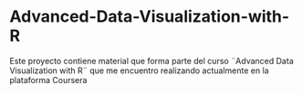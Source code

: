# Advanced-Data-Visualization-with-R
Este proyecto contiene material que forma parte del curso ¨Advanced Data Visualization with R¨ que me encuentro realizando actualmente en la plataforma Coursera
